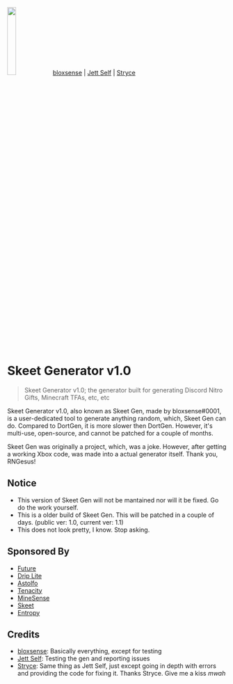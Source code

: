 <img src ="https://upload.wikimedia.org/wikipedia/commons/7/70/Skeet_menu.png" width="20%" height="20%"/>
 <a href="https://github.com/ripoffuser">bloxsense</a> |
 <a href="https://discord.com/channels/@me/1039607467119755294">Jett Self</a> |
 <a href="https://discord.com/channels/@me/1040104115356848129">Stryce</a>
 
 
# Skeet Generator v1.0


> Skeet Generator v1.0; the generator built for generating Discord Nitro Gifts, Minecraft TFAs, etc, etc


Skeet Generator v1.0, also known as Skeet Gen, made by bloxsense#0001, is a user-dedicated tool to generate anything random, which, Skeet Gen can do. Compared to DortGen, it is more slower then DortGen. However, it's multi-use, open-source, and cannot be patched for a couple of months.


Skeet Gen was originally a project, which, was a joke. However, after getting a working Xbox code, was made into a actual generator itself. Thank you, RNGesus!


## Notice

- This version of Skeet Gen will not be mantained nor will it be fixed. Go do the work yourself.
- This is a older build of Skeet Gen. This will be patched in a couple of days. (public ver: 1.0, current ver: 1.1)
- This does not look pretty, I know. Stop asking.


## Sponsored By

 - [Future](https://futureclient.net)
 - [Drip Lite](https://neverlack.in)
 - [Astolfo](https://astolfo.lgbt)
 - [Tenacity](https://intent.store/panel?p=K3r30n8A)
 - [MineSense](https://minesense.pub)
 - [Skeet](https://gamesense.pub)
 - [Entropy](https://entropy.club)
 
 
  ## Credits
 
 - [bloxsense](https://github.com/ripoffuser): Basically everything, except for testing
 - [Jett Self](https://discord.com/channels/@me/1039607467119755294): Testing the gen and reporting issues
 - [Stryce](https://discord.com/channels/@me/1040104115356848129): Same thing as Jett Self, just except going in depth with errors and providing the code for fixing it. Thanks Stryce. Give me a kiss *mwah*
